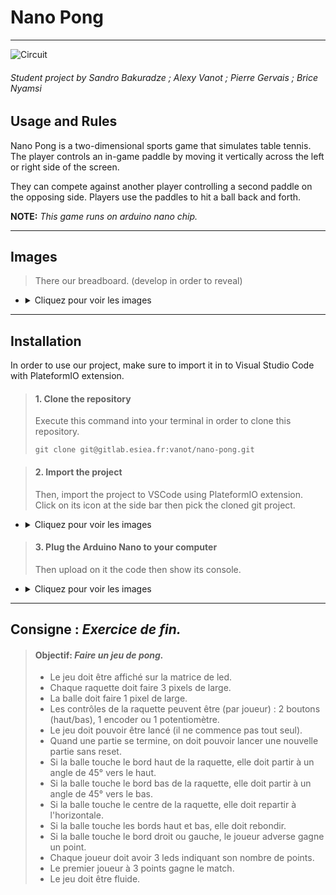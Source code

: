 # Nano Pong

---

![Circuit](/resources/images/breadboard/t_main3.png "Circuit")
 ###### *Student project by Sandro Bakuradze ; Alexy Vanot ; Pierre Gervais ; Brice Nyamsi*

## **Usage and Rules**

Nano Pong is a two-dimensional sports game that simulates table tennis. The player controls an in-game paddle by moving it vertically across the left or right side of the screen.

They can compete against another player controlling a second paddle on the opposing side.
Players use the paddles to hit a ball back and forth.

**NOTE:** *This game runs on arduino nano chip.*

---

## **Images**

> There our breadboard. (develop in order to reveal)
- <div><details>
  <summary>Cliquez pour voir les images</summary>
  <img src="/resources/images/breadboard/main.jpg" alt="Circuit" title="Circuit">
  <img src="/resources/images/breadboard/main2.jpg" alt="Circuit" title="Circuit">
  <img src="/resources/images/breadboard/main3.jpg" alt="Circuit" title="Circuit">
  <img src="/resources/images/breadboard/MAX7219.jpg" alt="Circuit" title="Circuit">
  <img src="/resources/images/breadboard/nano.jpg" alt="Circuit" title="Circuit">
  <img src="/resources/images/breadboard/potentiometers.jpg" alt="Circuit" title="Circuit">
</details></div>


---

## **Installation**

In order to use our project, make sure to import it in to Visual Studio Code with PlateformIO extension.

> #### **1. Clone the repository**
>
> Execute this command into your terminal in order to clone this repository.
>
> ```git clone git@gitlab.esiea.fr:vanot/nano-pong.git```


> #### **2. Import the project**
> 
> Then, import the project to VSCode using PlateformIO extension. Click on its icon at the side bar then pick the cloned git project.
- <details>
  <summary>Cliquez pour voir les images</summary>
  <img src="/resources/images/read_me/init_platformio.png" alt="Init" title="Init">
  <img src="/resources/images/read_me/import_folder.png" alt="Pick" title="Pick">
</details>


> 
> #### **3. Plug the Arduino Nano to your computer** 
>
> Then upload on it the code then show its console.
- <details>
  <summary>Cliquez pour voir les images</summary>
  <img src="/resources/images/read_me/import.png" alt="Init" title="Init">
  <img src="/resources/images/read_me/serial_monitor.png" alt="Pick" title="Pick">
</details>


---

## **Consigne : *Exercice de fin.***

> #### **Objectif:** *Faire un jeu de pong.*
>
> - Le jeu doit être affiché sur la matrice de led.
> - Chaque raquette doit faire 3 pixels de large.
> - La balle doit faire 1 pixel de large.
> - Les contrôles de la raquette peuvent être (par joueur) : 2 boutons (haut/bas), 1 encoder ou 1 potentiomètre.
> - Le jeu doit pouvoir être lancé (il ne commence pas tout seul).
> - Quand une partie se termine, on doit pouvoir lancer une nouvelle partie sans reset.
> - Si la balle touche le bord haut de la raquette, elle doit partir à un angle de 45° vers le haut.
> - Si la balle touche le bord bas de la raquette, elle doit partir à un angle de 45° vers le bas.
> - Si la balle touche le centre de la raquette, elle doit repartir à l'horizontale.
> - Si la balle touche les bords haut et bas, elle doit rebondir.
> - Si la balle touche le bord droit ou gauche, le joueur adverse gagne un point.
> - Chaque joueur doit avoir 3 leds indiquant son nombre de points.
> - Le premier joueur à 3 points gagne le match.
> - Le jeu doit être fluide.
